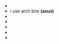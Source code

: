 - 
-  i use arch btw __(asus)__
-
-
- 
-
- 

<!---
Myschve/Myschve is a ✨ special ✨ repository because its `README.md` (this file) appears on your GitHub profile.
You can click the Preview link to take a look at your changes.
--->
